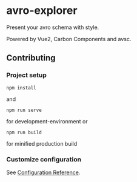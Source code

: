 # avro-explorer

Present your avro schema with style.

Powered by Vue2, Carbon Components and avsc.

## Contributing

### Project setup
```
npm install
```
and
```
npm run serve
```
for development-environment or
```
npm run build
```
for minified production build

### Customize configuration
See [Configuration Reference](https://cli.vuejs.org/config/).
